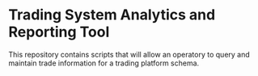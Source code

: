 # Trading System Analytics and Reporting Tool
This repository contains scripts that will allow an operatory to query and maintain trade information for a trading platform schema. 
